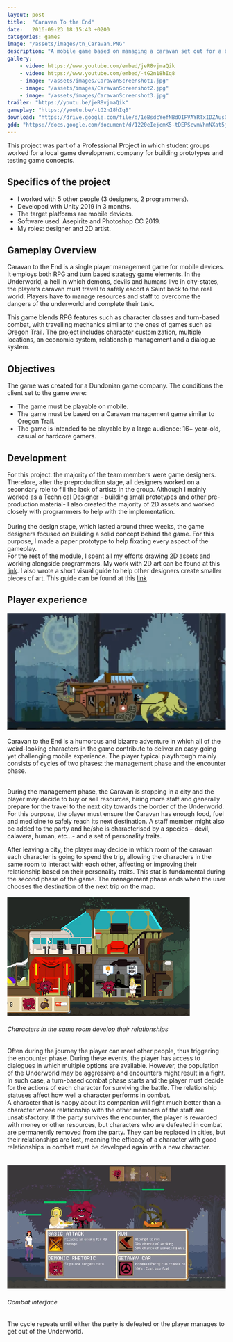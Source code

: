 ```yaml
---
layout: post
title:  "Caravan To the End"
date:   2016-09-23 18:15:43 +0200
categories: games
image: "/assets/images/tn_Caravan.PNG"
description: "A mobile game based on managing a caravan set out for a bizarre voyage"
gallery:
    - video: https://www.youtube.com/embed/jeR8vjmaQik
    - video: https://www.youtube.com/embed/-tG2n18hIq8
    - image: "/assets/images/CaravanScreenshot1.jpg"
    - image: "/assets/images/CaravanScreenshot2.jpg"
    - image: "/assets/images/CaravanScreenshot3.jpg"
trailer: "https://youtu.be/jeR8vjmaQik"
gameplay: "https://youtu.be/-tG2n18hIq8"
download: "https://drive.google.com/file/d/1eBsdcYefNBdOIFVAYRTxIDZAusQxO6no/preview/"
gdd: "https://docs.google.com/document/d/1220eIejcmK5-tDEPScvmVhmNXat5jiPufRTYkXn4VAA/edit#heading=h.qmnpiv8i8d7q"
---
```


This project was part of a Professional Project in which student groups worked for a local game development company for building prototypes and testing game concepts.

## Specifics of the project

- I worked with 5 other people (3 designers, 2 programmers).
- Developed with Unity 2019 in 3 months.
- The target platforms are mobile devices.
- Software used: Asepirite and Photoshop CC 2019.
- My roles: designer and 2D artist.

##  Gameplay Overview

Caravan to the End is a single player management game for mobile devices. It employs both RPG and turn based strategy game elements. In the Underworld, a hell in which demons, devils and humans live in city-states, the player’s caravan must travel to safely escort a Saint back to the real world. Players have to manage resources and staff to overcome the dangers of the underworld and complete their task.

This game blends RPG features such as character classes and turn-based combat, with travelling mechanics similar to the ones of games such as Oregon Trail. The project includes character customization, multiple locations, an economic system, relationship management and a dialogue system.

## Objectives

The game was created for a Dundonian game company. The conditions the client set to the game were:
- The game must be playable on mobile.
- The game must be based on a Caravan management game similar to Oregon Trail.
- The game is intended to be playable by a large audience: 16+ year-old, casual or hardcore gamers.

## Development

For this project. the majority of the team members were game designers. Therefore, after the preproduction stage, all designers worked on a secondary role to fill the lack of artists in the group. Although I mainly worked as a Technical Designer - building small prototypes and other pre-production material-  I also created the majority of 2D assets and worked closely with programmers to help with the implementation.<br><br>
During the design stage, which lasted around three weeks,  the game designers focused on building a solid concept behind the game. For this purpose, I made a paper prototype to help fixating every aspect of the gameplay.<br>
For the rest of the module, I spent all my efforts drawing 2D assets and working alongside programmers. My work with 2D art can be found at this [link](https://docs.google.com/document/d/1VDcMwlx-2R0bZPVPG8BOrLjG_7cEkLUpau_JEw6U-sc/edit?usp=sharing). I also wrote a short visual guide to help other designers create smaller pieces of art. This guide can be found at this [link](https://docs.google.com/document/d/1e3SKPG2BHH4xRPQ9R4mNEU3egTuTHNPhKF8pj1WJNtU/edit?usp=sharing)


## Player experience

<img src="\assets\images\caravanScreenGeneral.PNG" class="img-fluid rounded" alt="Responsive image">

Caravan to the End is a humorous and bizarre adventure in which all of the weird-looking characters in the game contribute to deliver an easy-going yet challenging mobile experience. The player typical playthrough mainly consists of cycles of two phases: the management phase and the encounter phase.<br><br>

During the management phase, the Caravan is stopping in a city and the player may decide to buy or sell resources, hiring more staff and generally prepare for the travel to the next city towards the border of the Underworld. For this purpose, the player must ensure the Caravan has enough food, fuel and medicine to safely reach its next destination. A staff member might also be added to the party and he/she is characterised by a species – devil, calavera, human, etc…- and a set of personality traits.


<div class="row">
<div class="col">
After leaving a city, the player may decide in which room of the caravan each character is going to spend the trip, allowing the characters in the same room to interact with each other, affecting or improving their relationship based on their personality traits. This stat is fundamental during the second phase of the game. The management phase ends when the user chooses the destination of the next trip on the map.<br><br>
</div>
<div class="col">
<img src="\assets\images\caravanRelationships.PNG" class="img-fluid rounded" alt="Responsive image">
<h6>Characters in the same room develop their relationships</h6>
</div>
</div>
Often during the journey the player can meet other people, thus triggering the encounter phase. During these events, the player has access to dialogues in which multiple options are available. However, the population of the Underworld may be aggressive and encounters might result in a fight. In such case, a turn-based combat phase starts and the player must decide for the actions of each character for surviving the battle. The relationship statuses affect how well a character performs in combat.

<div class="row">
<div class="col">
 A character that is happy about its companion will fight much better than a character whose relationship with the other members of the staff are unsatisfactory. If the party survives the encounter, the player is rewarded with money or other resources, but characters who are defeated in combat are permanently removed from the party. They can be replaced in cities, but their relationships are lost, meaning the efficacy of a character with good relationships in combat must be developed again with a new character.<br><br><br>
</div>
<div class="col">
<img src="\assets\images\caravanFightScreen.PNG" class="img-fluid rounded" alt="Responsive image">
<h6>Combat interface</h6>
</div>
</div>

The cycle repeats until either the party is defeated or the player manages to get out of the Underworld.
